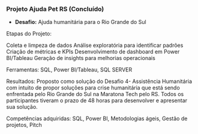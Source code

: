 ### Projeto Ajuda Pet RS (Concluído)
* **Desafio:** Ajuda humanitária para o Rio Grande do Sul
  
Etapas do Projeto:

Coleta e limpeza de dados
Análise exploratória para identificar padrões
Criação de métricas e KPIs
Desenvolvimento de dashboard em Power BI/Tableau
Geração de insights para melhorias operacionais

Ferramentas: SQL, Power BI/Tableau, SQL SERVER

Resultados: Proposto como solução do Desafio 4- Assistência Humanitária com intuito de propor soluções para crise humanitária que está sendo enfrentada pelo Rio Grande do Sul na Maratona Tech pelo RS. Todos os participantes tiveram o prazo de 48 horas para desenvolver e apresentar sua solução.

Competências adquiridas: SQL, Power BI, Metodologias ágeis, Gestão de projetos, Pitch

